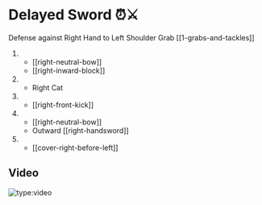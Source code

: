 # Delayed Sword ⏰⚔️

Defense against Right Hand to Left Shoulder Grab
[[1-grabs-and-tackles]]

1.  - [[right-neutral-bow]]
    - [[right-inward-block]]
2.  - Right Cat
3.  - [[right-front-kick]]
4.  - [[right-neutral-bow]]
    - Outward [[right-handsword]]
5.  - [[cover-right-before-left]]

## Video

![type:video](https://www.youtube.com/embed/IXZ6kr4VHQw?start=46&end=62)
